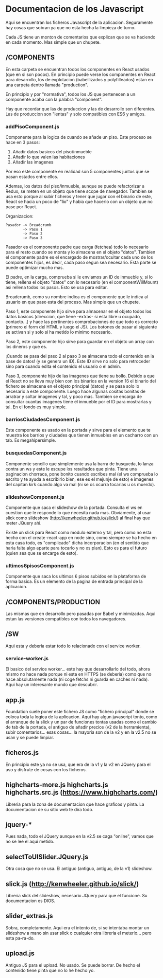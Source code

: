 # Documentacion de los Javascript

Aqui se encuentran los ficheros Javascript de la aplicacion. Seguramente hay cosas que sobran ya que no esta hecha la limpieza de turno.

Cada JS tiene un monton de comentarios que explican que se va haciendo en cada momento. Mas simple que un chupete.

## /COMPONENTS

En esta carpeta se encuentran todos los componentes en React usados (que en si son pocos). En principio puede verse los componentes en React para desarrollo, los de explotacion (babellizados y polyfilleados) estan en una carpeta dentro llamada "production".

En principio y por "normativa", todos los JS que pertenecen a un componente acaba con la palabra "component".

Hay que recordar que las de produccion y las de desarrollo son diferentes. Las de produccion son "lentas" y solo compatibles con ES6 y amigos.

### addPisoComponent.js

Componente para la logica de cuando se añade un piso. Este proceso se hace en 3 pasos:

1. Añadir datos basicos del piso/inmueble
2. Añadir lo que valen las habitaciones
3. Añadir las imagenes

Por eso este componente en realidad son 5 componentes juntos que se pasan estados entre ellos.

Ademas, los datos del piso/inmueble, aunque se puede refactorizar a Redux, se meten en un objeto que tiene scope de navegador. Tambien se usa esto porque al subir ficheros y tener que jugar con el binario de este, React se hacia un poco de "lio" y habia que hacerlo con un objeto que no pase por React.

Organizacion:

```
Pasador -> Breadcrumb
        -> Paso 1
        -> Paso 2
        -> Paso 3
```

Pasador es el componente padre que carga (fetchea) todo lo necesario para el resto cuando se monta y lo almacena en el objeto "datos". Tambien el componente padre es el encargado de mostrar/ocultar cada uno de los componentes hijos, es decir, cada paso segun sea necesario. Esta parte se puede optimizar mucho mas.

El padre, en la carga, comprueba si le enviamos un ID de inmueble y, si lo tiene, rellena el objeto "datos" con lo necesario (en el componentWillMount) asi rellena todos los pasos. Esto se usa para editar.

Breadcrumb, como su nombre indica es el componente que le indica al usuario en que paso esta del proceso. Mas simple que un chupete.

Paso 1, este componente hijo sirve para almacenar en el objeto todos los datos basicos (direccion, que tiene -extras- si esta libre u ocupado, contacto...) y hace las pertinentes comprobaciones de que todo es correcto (primero el form del HTML y luego el JS). Los botones de pasar al siguiente se activan si y solo si ha metido lo minimo necesario.

Paso 2, este componente hijo sirve para guardar en el objeto un array con los dineros y que es.

¡Cuando se pasa del paso 2 al paso 3 se almacena todo el contenido en la base de datos! (y se genera un ID). Este ID sirve no solo para retroceder sino para cuando edita el contenido el usuario o el admin.

Paso 3, componente hijo de las imagenes que tiene su bollo. Debido a que el React no se lleva muy bien con los binarios en la version 16 el binario del fichero se almacena en el objeto principal (datos) y se pasa solo lo necesario a este componente. Luego hace algunas cositas bonitas de arratrar y soltar imagenes y tal, y poco mas. Tambien se encarga de consultar cuantas imagenes tiene el inmueble por el ID para mostrarlas y tal. En el fondo es muy simple.

### barriosCiudadesComponent.js

Este componente es usado en la portada y sirve para el elemento que te muestra los barrios y ciudades que tienen inmuebles en un cacharro con un tab. Es megahipersimple.

### busquedasComponent.js

Componente sencillo que simplemente usa la barra de busqueda, lo lanza contra un ws y este le escupe los resultados que pinta. Tiene una paginacion chorraca, pone bonito cuando escribes mal (el ws comprueba lo escrito y te ayuda a escribirlo bien, ese es el mejunje de esto) e imagenes del capitan kirk cuando algo va mal (ni se os ocurra tocarlas u os muerdo).

### slideshowComponent.js

Componente que saca el slideshow de la portada. Consulta el ws en cuestion que le responde lo que necesita nada mas. Obviamente, al usar slick como slideshow (http://kenwheeler.github.io/slick/) al final hay que meter JQuery ahi.

Existe un slick para React como modulo externo y tal, pero como no esta hecho con el create-react-app en node sino, como siempre se ha hecho en esta casa todo, es "complicado" dicha incorporacion (en el sentido que haria falta algo aparte para tocarlo y no es plan). Esto es para el futuro (quien sea que se encarge de esto).

### ultimos6pisosComponent.js

Componente que saca los ultimos 6 pisos subidos en la plataforma de forma basica. Es un elemento de la pagina de entrada principal de la aplicacion.

## /COMPONENTS/PRODUCTION

Las mismas que en desarrollo pero pasadas por Babel y minimizadas. Aqui estan las versiones compatibles con todos los navegadores.

## /SW

Aqui esta y deberia estar todo lo relacionado con el service worker.

### service-worker.js

El basico del service worker... este hay que desarrollarlo del todo, ahora mismo no hace nada porque ni esta en HTTPS (se deberia) como que no hace absolutamente nada (ni coge fetchs ni guarda en caches ni nada). Aqui hay un interesante mundo que descubrir.

## app.js

Foundation suele poner este fichero JS como "fichero principal" donde se coloca toda la logica de la aplicacion. Aqui hay algun javascript tonto, como el arranque de la slick y un par de funciones tontas usadas como el cambio de tab de la portada, el antiguo de añadir precios (v2 de la herramienta), subir comentarios... esas cosas... la mayoria son de la v2 y en la v2.5 no se usan y se puede limpiar.

## ficheros.js

En principio este ya no se usa, que era de la v1 y la v2 en JQuery para el uso y disfrute de cosas con los ficheros.

## highcharts-more.js highcharts.js highcharts.src.js (https://www.highcharts.com/)

Libreria para la zona de documentacion que hace graficos y pinta. La documentacion de su sitio web te dira todo.

## jquery-*

Pues nada, todo el JQuery aunque en la v2.5 se caga "online", vamos que no se lee el aqui metido.

## selectToUISlider.JQuery.js

Otra cosa que no se usa. El antiguo (antiguo, antiguo, de la v1) slideshow.

## slick.js (http://kenwheeler.github.io/slick/)

Libreria slick del slideshow, necesario JQuery para que el funcione. Su documentacion es DIOS.

## slider_extras.js

Sobra, completamente. Aqui era el intento de, si se intentaba montar un slideshow a mano sin usar slick o cualquier otra libreria el meterlo... pero esta pa-ra-do.

## upload.js

Antiguo JS para el upload. No usado. Se puede borrar. De hecho el contenido tiene pinta que no lo he hecho yo.
